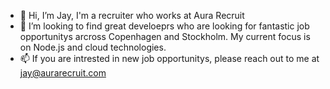 - 👋 Hi, I’m Jay, I'm a recruiter who works at Aura Recruit
- 💞️ I’m looking to find great develoeprs who are looking for fantastic job opportunitys arcross Copenhagen and Stockholm. My current focus is on Node.js and cloud technologies.
- 📫 If you are intrested in new  job opportunitys, please reach out to me at jay@aurarecruit.com

<!---
AuraRecruit-Jay/AuraRecruit-Jay is a ✨ special ✨ repository because its `README.md` (this file) appears on your GitHub profile.
You can click the Preview link to take a look at your changes.
--->
